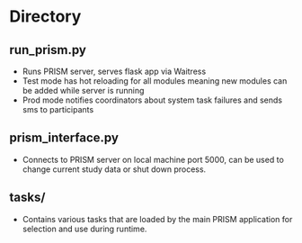 # Directory
## run_prism.py
- Runs PRISM server, serves flask app via Waitress
- Test mode has hot reloading for all modules meaning new modules can be added while server is running
- Prod mode notifies coordinators about system task failures and sends sms to participants
## prism_interface.py
- Connects to PRISM server on local machine port 5000, can be used to change current study data or shut down process.
## tasks/
- Contains various tasks that are loaded by the main PRISM application for selection and use during runtime.